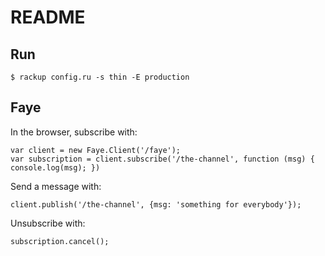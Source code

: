 # README #

## Run ##

    $ rackup config.ru -s thin -E production

## Faye ##

In the browser, subscribe with:

    var client = new Faye.Client('/faye');
    var subscription = client.subscribe('/the-channel', function (msg) { console.log(msg); })

Send a message with:

    client.publish('/the-channel', {msg: 'something for everybody'});

Unsubscribe with:

    subscription.cancel();

